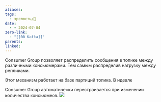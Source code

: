 ```yaml
---
aliases: 
tags:
  - зрелость/🌱
date:
  - - 2024-07-04
zero-link:
  - "[[00 Kafka]]"
parents: 
linked:
---
```

Consumer Group позволяет распределить сообщения в топике между различными консьюмерами. Тем самым распределив нагрузку между репликами.

Этот механизм работает на базе партиций топика. В идеале

Consumer Group автоматически перестраивается при изменении количества консьюмеов.
![](Pasted%20image%2020240704123320.png)